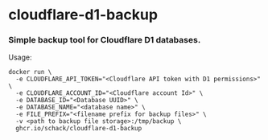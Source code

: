 # cloudflare-d1-backup
### Simple backup tool for Cloudflare D1 databases.



Usage:

```
docker run \
  -e CLOUDFLARE_API_TOKEN="<Cloudflare API token with D1 permissions>" \
  -e CLOUDFLARE_ACCOUNT_ID="<Cloudflare account Id>" \
  -e DATABASE_ID="<Database UUID>" \
  -e DATABASE_NAME="<database name>" \
  -e FILE_PREFIX="<filename prefix for backup files>" \
  -v <path to backup file storage>:/tmp/backup \
  ghcr.io/schack/cloudflare-d1-backup

```

